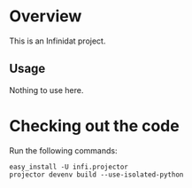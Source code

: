 Overview
========
This is an Infinidat project.

Usage
-----
Nothing to use here.

Checking out the code
=====================
Run the following commands:
    
    easy_install -U infi.projector
    projector devenv build --use-isolated-python

